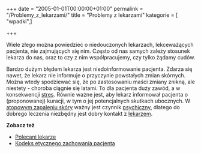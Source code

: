 +++
date = "2005-01-01T00:00:00+01:00"
permalink = "/Problemy_z_lekarzami/"
title = "Problemy z lekarzami"
kategorie = [ "wpadki",]

+++

Wiele złego można powiedzieć o niedouczonych lekarzach, lekceważących pacjenta, nie zajmujących się nim. Często od nas samych zależy stosunek lekarza do nas, oraz to czy z nim współpracujemy, czy tylko żądamy cudów.

Bardzo dużym błędem lekarza jest niedoinformowanie pacjenta. Zdarza się nawet, że lekarz nie informuje o przyczynie powstałych zmian skórnych. Można wtedy spodziewać się, że po zastosowaniu maści zmiany znikną, ale niestety - choroba ciągnie się latami. To dla pacjenta duży zawód, a w konsekwencji [stres](/atopedia/Stres "wikilink"). Równie ważne jest, aby lekarz informował pacjenta o (proponowanej) kuracji, w tym o jej potencjalnych skutkach ubocznych. W [atopowym zapaleniu skóry](/atopedia/Atopowe_zapalenie_skóry "wikilink") ważny jest czynnik [psychiczny](/atopedia/Psychika "wikilink"), dlatego do dobrego leczenia niezbędny jest dobry kontakt z [lekarzem](/atopedia/Lekarze "wikilink").

**Zobacz też**

-   [Polecani lekarze](http://www.atopowe.pl/lekarze/)
-   [Kodeks etycznego zachowania pacjenta](/atopedia/Kodeks_etycznego_zachowania_pacjenta "wikilink")
